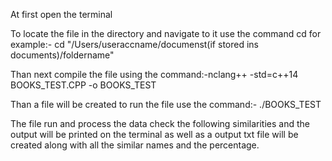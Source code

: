 
At first open the terminal 

To locate the file in the directory and navigate to it use the command cd for example:- cd "/Users/useraccname/documenst(if stored ins documents)/foldername"

Than next compile the file using the command:-nclang++ -std=c++14 BOOKS_TEST.CPP -o BOOKS_TEST

Than a file will be created to run the file use the command:- ./BOOKS_TEST

The file run and process the data check the following similarities and the output will be printed on the terminal as well as a output txt file will be created along with all the similar names and the percentage.
